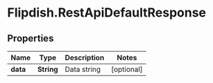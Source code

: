 # Flipdish.RestApiDefaultResponse

## Properties
Name | Type | Description | Notes
------------ | ------------- | ------------- | -------------
**data** | **String** | Data string | [optional] 



